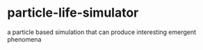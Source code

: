 # particle-life-simulator
a particle based simulation that can produce interesting emergent phenomena
